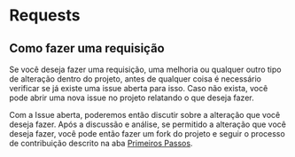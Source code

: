 # Requests

## Como fazer uma requisição

Se você deseja fazer uma requisição, uma melhoria ou qualquer outro tipo de alteração dentro do projeto,
antes de qualquer coisa é necessário verificar se já existe uma issue aberta para isso. Caso não exista, você pode
abrir uma nova issue no projeto relatando o que deseja fazer.

Com a Issue aberta, poderemos então discutir sobre a alteração que você deseja fazer.
Após a discussão e análise, se permitido a alteração que você deseja fazer, você pode então fazer um fork do projeto
e seguir o processo de contribuição descrito na aba [Primeiros Passos](./index.md).